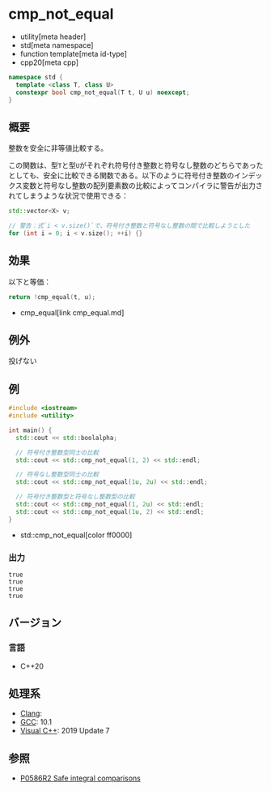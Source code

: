 # cmp_not_equal
* utility[meta header]
* std[meta namespace]
* function template[meta id-type]
* cpp20[meta cpp]

```cpp
namespace std {
  template <class T, class U>
  constexpr bool cmp_not_equal(T t, U u) noexcept;
}
```

## 概要
整数を安全に非等値比較する。

この関数は、型`T`と型`U`がそれぞれ符号付き整数と符号なし整数のどちらであったとしても、安全に比較できる関数である。以下のように符号付き整数のインデックス変数と符号なし整数の配列要素数の比較によってコンパイラに警告が出力されてしまうような状況で使用できる：

```cpp
std::vector<X> v;

// 警告：式`i < v.size()`で、符号付き整数と符号なし整数の間で比較しようとした
for (int i = 0; i < v.size(); ++i) {}
```


## 効果
以下と等価：

```cpp
return !cmp_equal(t, u);
```
* cmp_equal[link cmp_equal.md]


## 例外
投げない


## 例
```cpp example
#include <iostream>
#include <utility>

int main() {
  std::cout << std::boolalpha;

  // 符号付き整数型同士の比較
  std::cout << std::cmp_not_equal(1, 2) << std::endl;

  // 符号なし整数型同士の比較
  std::cout << std::cmp_not_equal(1u, 2u) << std::endl;

  // 符号付き整数型と符号なし整数型の比較
  std::cout << std::cmp_not_equal(1, 2u) << std::endl;
  std::cout << std::cmp_not_equal(1u, 2) << std::endl;
}
```
* std::cmp_not_equal[color ff0000]

### 出力
```
true
true
true
true
```

## バージョン
### 言語
- C++20

## 処理系
- [Clang](/implementation.md#clang):
- [GCC](/implementation.md#gcc): 10.1
- [Visual C++](/implementation.md#visual_cpp): 2019 Update 7


## 参照
- [P0586R2 Safe integral comparisons](http://www.open-std.org/jtc1/sc22/wg21/docs/papers/2020/p0586r2.html)

